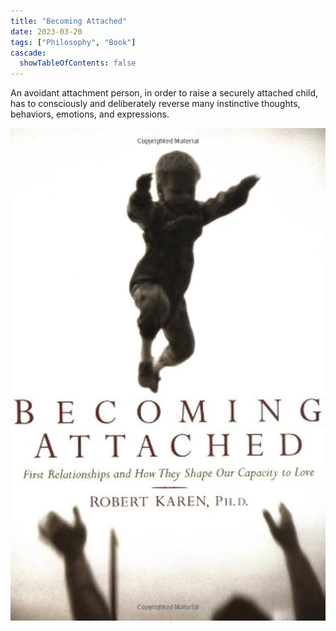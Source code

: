 ```yaml
---
title: "Becoming Attached"
date: 2023-03-20
tags: ["Philosophy", "Book"]
cascade:
  showTableOfContents: false
---
```

An avoidant attachment person, in order to raise a securely attached child, has to consciously and deliberately reverse many instinctive thoughts, behaviors, emotions, and expressions.

![](becoming_attached.jpg)
